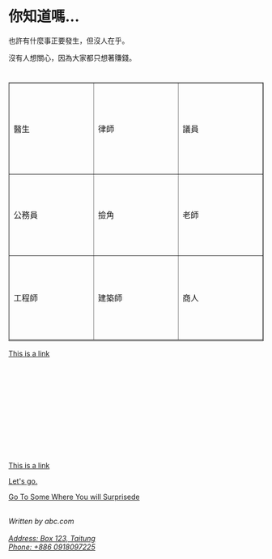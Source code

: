 <html>
<head>
<meta charset="UTF-8">
<meta name="description" content="Yi-Chang's net.art work">
<meta name="keywords" content="NTTU DOAI 107-2 the Media Art class's final exhibition">
<meta name="author" content="Yi-Chang Hsiao">
<meta http-equiv="refresh" content="5">
<title>WHO CARES</title>
<script src="SpryAssets/SpryMenuBar.js" type="text/javascript"></script>
<link href="SpryAssets/SpryMenuBarHorizontal.css" rel="stylesheet" type="text/css">
</head>
<body>
<h1>
<h1>  <a id="first">你知道嗎...</a></h1>
<p>也許有什麼事正要發生，但沒人在乎。</p>
<p>沒有人想關心，因為大家都只想著賺錢。</p>

<h1><p></p></h1>
<table width="511" height="511" border="1">
<tr>
<td width="163" height="180">醫生</td>
<td width="163">律師</td>
<td width="163">議員</td>
</tr>
<tr>
<td height="161">公務員</td>
<td>撿角</td>
<td>老師</td>
</tr>
<tr>
<td height="166">工程師</td>
<td>建築師</td>
<td>商人</td>
</table>

<a href="http://www.nttu.edu.tw">This is a link</a>
<br><br>
<br><br><br><br><br><br><br><br><br><br><br>
<a href="http://www.nttu.edu.tw" target="_blank">This is a link</a>

<a href="../page1.html">Let's go.</a>

<a href="#first">Go To Some Where You will Surprisede</a>
<script type="text/javascript">
var MenuBar1 = new Spry.Widget.MenuBar("MenuBar1", {imgDown:"SpryAssets/SpryMenuBarDownHover.gif", imgRight:"SpryAssets/SpryMenuBarRightHover.gif"});
</script>
<br>
<address>
Written by abc.com<br>
<a href="mailto:art964310@gmail.com"Email us </a><br>
Address: Box 123, Taitung<br>
Phone: +886 0918097225
</address>
</body>
</body>
</html>
